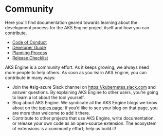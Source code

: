 # Community

Here you'll find documentation geared towards learning about the development process for the AKS Engine project itself and how you can contribute.

- [Code of Conduct](code-of-conduct.md)
- [Developer Guide](developer-guide.md)
- [Planning Process](planning-process.md)
- [Release Checklist](release-checklist.md)

AKS Engine is a community effort. As it keeps growing, we always need more people to help others. As soon as you learn AKS Engine, you can contribute in many ways:

- Join the #sig-azure Slack channel on <https://kubernetes.slack.com> and answer questions. By explaining AKS Engine to other users, you’re going to learn a lot about the tool yourself.
- Blog about AKS Engine. We syndicate all the AKS Engine blogs we know about on the [topics page](../topics/README.md); if you’d like to see your blog on that page, you are more than welcome to add it there.
- Contribute to other projects that use AKS Engine, write documentation, or release your own code as an open-source extension. The ecosystem of extensions is a community effort; help us build it!
